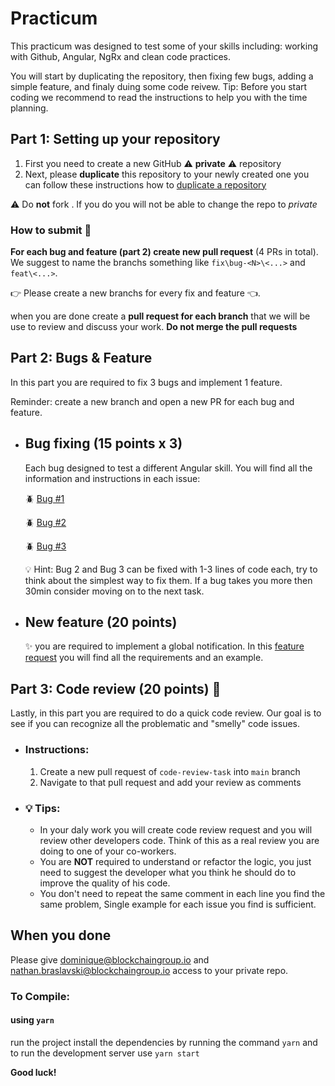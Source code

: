 # Practicum
This practicum was designed to test some of your skills including: working with Github, Angular, NgRx and clean code practices. 

You will start by duplicating the repository, then fixing few bugs, adding a simple feature, and finaly duing some code reivew. Tip: Before you start coding we recommend to read the instructions to help you with the time planning. 

## Part 1: Setting up your repository
1. First you need to create a new GitHub ⚠️ **private** ⚠️ repository 
2. Next, please **duplicate** this repository to your newly created one
   you can follow these instructions how to [duplicate a repository](https://docs.github.com/en/github/creating-cloning-and-archiving-repositories/duplicating-a-repository)
  
⚠️ Do **not** fork . If you do you will not be able to change the repo to _private_

### How to submit 🚀
**For each bug and feature (part 2) create new pull request** (4 PRs in total).
We suggest to name the branchs something like `fix\bug-<N>\<...>` and `feat\<...>`.

👉 Please create a new branchs for every fix and feature 👈.

when you are done create a **pull request for each branch** that we will be use to review and discuss your work. 
**Do not merge the pull requests** 

## Part 2: Bugs & Feature 
In this part you are required to fix 3 bugs and implement 1 feature.

Reminder: create a new branch and open a new PR for each bug and feature.

  - ## Bug fixing (15 points x 3) 
    Each bug designed to test a different Angular skill. You will find all the information and instructions in each issue:
    
    🪲 [Bug #1](https://github.com/natanbr/angular-practicum/issues/1)
    
    🪲 [Bug #2](https://github.com/natanbr/angular-practicum/issues/2)
    
    🪲 [Bug #3](https://github.com/natanbr/angular-practicum/issues/3)

    💡 Hint: Bug 2 and Bug 3 can be fixed with 1-3 lines of code each, try to think about the simplest way to fix them.
    If a bug takes you more then 30min consider moving on to the next task.
    
  - ## New feature (20 points)
    ✨ you are required to implement a global notification. In this [feature request](https://github.com/natanbr/angular-practicum/issues/4) you will find all the requirements and an example. 
    
## Part 3: Code review (20 points) 👀
  Lastly, in this part you are required to do a quick code review.
  Our goal is to see if you can recognize all the problematic and "smelly" code issues. 
  - ### Instructions:
    1. Create a new pull request of `code-review-task` into `main` branch
    2. Navigate to that pull request and add your review as comments
  - ### 💡 Tips:
    - In your daly work you will create code review request and you will review other developers code. Think of this as a real review you are doing to one of your co-workers.
    - You are **NOT** required to understand or refactor the logic, you just need to suggest the developer what you think he should do to improve the quality of his code.
    - You don't need to repeat the same comment in each line you find the same problem, Single example for each issue you find is sufficient. 

## When you done
Please give dominique@blockchaingroup.io and nathan.braslavski@blockchaingroup.io
access to your private repo.

### To Compile:

#### using `yarn`
run the project install the dependencies by running the command `yarn` and to run the development server use `yarn start`

**Good luck!**
